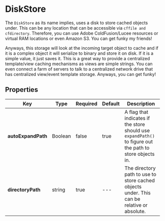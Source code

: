 # DiskStore

The `DiskStore` as its name implies, uses a disk to store cached objects under. This can be any location that can be accessible via `cffile and cfdirectory`. Therefore, you can use Adobe ColdFusion/Lucee resources or virtual RAM locations or even Amazon S3. You can get funky my friends!

Anyways, this storage will look at the incoming target object to cache and if it is a complex object it will serialize to binary and store it on disk. If it is a simple value, it just saves it. This is a great way to provide a centralized template/view caching mechanisms as views are simple strings. You can even connect a farm of servers to talk to a centralized network drive that has centralized view/event template storage. Anyways, you can get funky!

## Properties

| Key                | Type    | Required | Default | Description                                                                                              |
| ------------------ | ------- | -------- | ------- | -------------------------------------------------------------------------------------------------------- |
| **autoExpandPath** | Boolean | false    | true    | A flag that indicates if the store should use `expandPath()` to figure out the path to store objects in. |
| **directoryPath**  | string  | true     | ---     | The directory path to use to store cached objects under. This can be relative or absolute.               |
